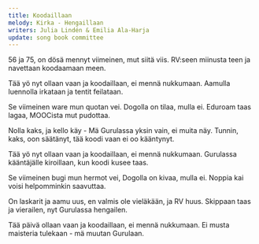 ```yaml
---
title: Koodaillaan
melody: Kirka - Hengaillaan
writers: Julia Lindén & Emilia Ala-Harja
update: song book committee
---
```


56 ja 75,
on dösä mennyt viimeinen,
mut siitä viis.
RV:seen miinusta teen
ja navettaan koodaamaan meen.

Tää yö nyt ollaan vaan ja koodaillaan,
ei mennä nukkumaan.
Aamulla luennolla irkataan
ja tentit feilataan.

Se viimeinen ware mun quotan vei.
Dogolla on tilaa, mulla ei.
Eduroam taas lagaa,
MOOCista mut pudottaa.

Nolla kaks, ja kello käy -
Mä Gurulassa yksin vain,
ei muita näy.
Tunnin, kaks, oon säätänyt,
tää koodi vaan ei oo kääntynyt.

Tää yö nyt ollaan vaan ja koodaillaan,
ei mennä nukkumaan.
Gurulassa kääntäjälle kiroillaan,
kun koodi kusee taas.

Se viimeinen bugi mun hermot vei,
Dogolla on kivaa, mulla ei.
Noppia kai voisi
helpomminkin saavuttaa.

On laskarit ja aamu uus,
en valmis ole vieläkään,
ja RV huus.
Skippaan taas ja vierailen,
nyt Gurulassa hengailen.

Tää päivä ollaan vaan ja koodaillaan,
ei mennä nukkumaan.
Ei musta maisteria tulekaan -
mä muutan Gurulaan.
